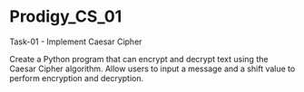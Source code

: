 # Prodigy_CS_01

Task-01 - Implement Caesar Cipher

Create a Python program that can encrypt and decrypt text using the Caesar Cipher algorithm. Allow users to input a message and a shift value to perform encryption and decryption.

